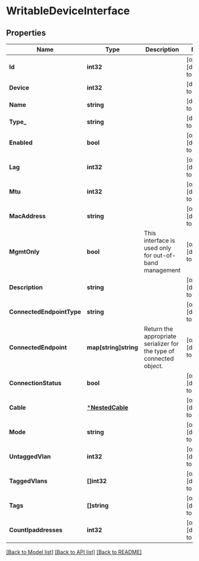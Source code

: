 # WritableDeviceInterface

## Properties
Name | Type | Description | Notes
------------ | ------------- | ------------- | -------------
**Id** | **int32** |  | [optional] [default to null]
**Device** | **int32** |  | [default to null]
**Name** | **string** |  | [default to null]
**Type_** | **string** |  | [default to null]
**Enabled** | **bool** |  | [optional] [default to null]
**Lag** | **int32** |  | [optional] [default to null]
**Mtu** | **int32** |  | [optional] [default to null]
**MacAddress** | **string** |  | [optional] [default to null]
**MgmtOnly** | **bool** | This interface is used only for out-of-band management | [optional] [default to null]
**Description** | **string** |  | [optional] [default to null]
**ConnectedEndpointType** | **string** |  | [optional] [default to null]
**ConnectedEndpoint** | **map[string]string** |  Return the appropriate serializer for the type of connected object.  | [optional] [default to null]
**ConnectionStatus** | **bool** |  | [optional] [default to null]
**Cable** | [***NestedCable**](NestedCable.md) |  | [optional] [default to null]
**Mode** | **string** |  | [optional] [default to null]
**UntaggedVlan** | **int32** |  | [optional] [default to null]
**TaggedVlans** | **[]int32** |  | [optional] [default to null]
**Tags** | **[]string** |  | [optional] [default to null]
**CountIpaddresses** | **int32** |  | [optional] [default to null]

[[Back to Model list]](../README.md#documentation-for-models) [[Back to API list]](../README.md#documentation-for-api-endpoints) [[Back to README]](../README.md)


